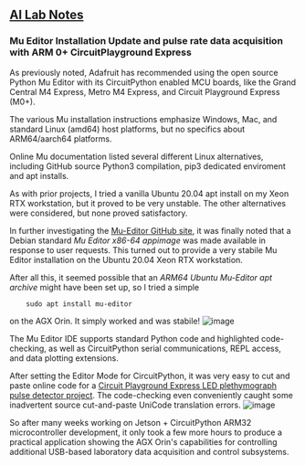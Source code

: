 ## <u>AI Lab Notes</u>

### Mu Editor Installation Update and pulse rate data acquisition with ARM 0+ CircuitPlayground Express

As previously noted, Adafruit has recommended using the open source Python Mu Editor with its CircuitPython enabled MCU boards, like the Grand Central M4 Express, Metro M4 Express, and Circuit Playground Express (M0+).  

The various Mu installation instructions emphasize Windows, Mac, and standard Linux (amd64) host platforms, but no specifics about ARM64/aarch64 platforms.

Online Mu documentation listed several different Linux alternatives, including GitHub source Python3 compilation, pip3 dedicated enviroment and apt installs.

As with prior projects, I tried a vanilla Ubuntu 20.04 apt install on my Xeon RTX workstation, but it proved to be very unstable.  The other alternatives were considered, but none proved satisfactory.

In further investigating the [Mu-Editor GitHub site](https://github.com/mu-editor/mu/releases), it was finally noted that a Debian standard *Mu Editor x86-64 appimage* was made available in response to user requests.  This turned out to provide a very stabile Mu Editor installation on the Ubuntu 20.04 Xeon RTX workstation.

After all this, it seemed possible that an *ARM64 Ubuntu Mu-Editor apt archive* might have been set up, so I tried a simple 

		sudo apt install mu-editor
  
on the AGX Orin.  It simply worked and was stabile!
![image](https://github.com/rtrelease/Jetson-Symbolics-Neuromorphics/assets/71346897/cb2d70b5-bcb0-4b9e-8eee-c7be7d1dd06a)

The Mu Editor IDE supports standard Python code and highlighted code-checking, as well as CircuitPython serial communications, REPL access, and data plotting extensions.  

After setting the Editor Mode for CircuitPython, it was very easy to cut and paste online code for a [Circuit Playground Express LED plethymograph pulse detector project](https://cdn-learn.adafruit.com/downloads/pdf/make-it-pulse.pdf).
The code-checking even conveniently caught some inadvertent source cut-and-paste UniCode translation errors.
![image](https://github.com/rtrelease/Jetson-Symbolics-Neuromorphics/assets/71346897/d1efbbcb-2319-44e4-9c71-8907daa23c82)

So after many weeks working on Jetson + CircuitPython ARM32 microcontroller development, it only took a few more hours to produce a practical application showing the AGX Orin's capabilities for controlling additional USB-based laboratory data acquisition and control subsystems.
